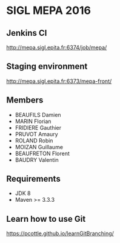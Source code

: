SIGL MEPA 2016
====

Jenkins CI
---------------
http://mepa.sigl.epita.fr:6374/job/mepa/

Staging environment
---------------
http://mepa.sigl.epita.fr:6373/mepa-front/

Members
---------------
* BEAUFILS Damien
* MARIN Florian
* FRIDIERE Gauthier
* PRUVOT Amaury
* ROLAND Robin
* MOIZAN Guillaume
* BEAUFRETON Florent
* BAUDRY Valentin

Requirements
---------------
* JDK 8
* Maven >= 3.3.3

Learn how to use Git
---------------
https://pcottle.github.io/learnGitBranching/
